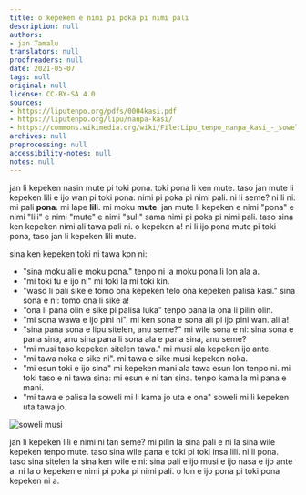 ```yaml
---
title: o kepeken e nimi pi poka pi nimi pali
description: null
authors:
- jan Tamalu
translators: null
proofreaders: null
date: 2021-05-07
tags: null
original: null
license: CC-BY-SA 4.0
sources:
- https://liputenpo.org/pdfs/0004kasi.pdf
- https://liputenpo.org/lipu/nanpa-kasi/
- https://commons.wikimedia.org/wiki/File:Lipu_tenpo_nanpa_kasi_-_soweli_musi.png
archives: null
preprocessing: null
accessibility-notes: null
notes: null
---
```


jan li kepeken nasin mute pi toki pona. toki pona li ken mute. taso jan mute li kepeken lili e ijo wan pi toki pona: nimi pi poka pi nimi pali. ni li seme? ni li ni: mi pali **pona**. mi lape **lili**. mi moku **mute**. jan mute li kepeken e nimi "pona" e nimi "lili" e nimi "mute" e nimi "suli" sama nimi pi poka pi nimi pali. taso sina ken kepeken nimi ali tawa pali ni. o kepeken a! ni li ijo pona mute pi toki pona, taso jan li kepeken lili mute.

sina ken kepeken toki ni tawa kon ni:

- "sina moku ali e moku pona." tenpo ni la moku pona li lon ala a.
- "mi toki tu e ijo ni" mi toki la mi toki kin.
- "waso li pali sike e tomo ona kepeken telo ona kepeken palisa kasi." sina sona e ni: tomo ona li sike a!
- "ona li pana olin e sike pi palisa luka" tenpo pana la ona li pilin olin.
- "mi sona wawa e ijo pini ni". mi ken sona e sona ali pi ijo pini wan. ali a!
- "sina pana sona e lipu sitelen, anu seme?" mi wile sona e ni: sina sona e pana sina, anu sina pana li sona ala e pana sina, anu seme?
- "mi musi taso kepeken sitelen tawa." mi musi ala kepeken ijo ante.
- "mi tawa noka e sike ni". mi tawa e sike musi kepeken noka.
- "mi esun toki e ijo sina" mi kepeken mani ala tawa esun lon tenpo ni. mi toki taso e ni tawa sina: mi esun e ni tan sina. tenpo kama la mi pana e mani.
- "mi tawa e palisa la soweli mi li kama jo uta e ona" soweli mi li kepeken uta tawa jo.

![soweli musi](https://upload.wikimedia.org/wikipedia/commons/0/03/Lipu_tenpo_nanpa_kasi_-_soweli_musi.png)

jan li kepeken lili e nimi ni tan seme? mi pilin la sina pali e ni la sina wile kepeken tenpo mute. taso sina wile pana e toki pi toki insa lili. ni li pona. taso sina sitelen la sina ken wile e ni: sina pali e ijo musi e ijo nasa e ijo ante a. ni la o kepeken e nimi pi poka pi nimi pali. o lon e ijo pona pi toki pona kepeken ni a.